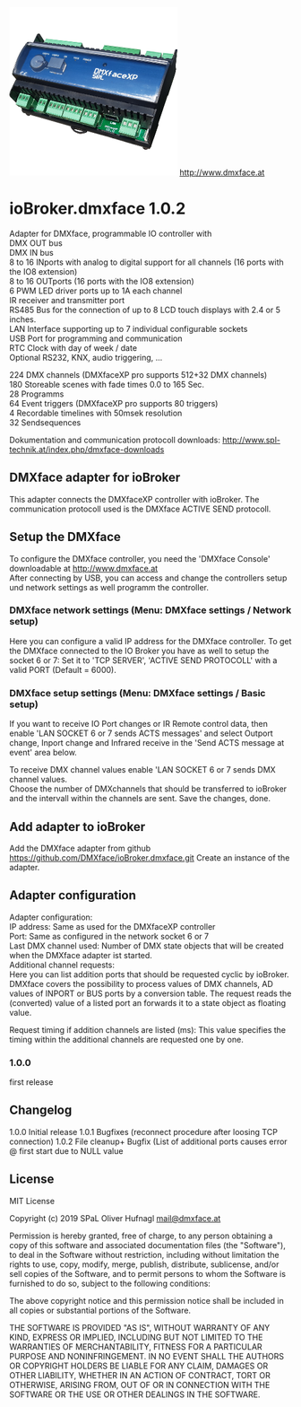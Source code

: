![Logo](admin/dmxface.png)
http://www.dmxface.at
# ioBroker.dmxface 1.0.2
Adapter for DMXface, programmable IO controller with <br>
 DMX OUT bus<br>
 DMX IN bus<br>
 8 to 16 INports with analog to digital support for all channels (16 ports with the IO8 extension)<br>
 8 to 16 OUTports (16 ports with the IO8 extension)<br>
 6 PWM LED driver ports up to 1A each channel<br>
 IR receiver and transmitter port<br>
 RS485 Bus for the connection of up to 8 LCD touch displays with 2.4 or 5 inches.<br>
 LAN Interface supporting up to 7 individual configurable sockets<br>
 USB Port for programming and communication<br>
 RTC Clock with day of week / date<br>
 Optional RS232, KNX, audio triggering, ...<br>
 
 224 DMX channels  (DMXfaceXP pro supports 512+32 DMX channels)<br>
 180 Storeable scenes with fade times 0.0 to 165 Sec. <br>
 28  Programms<br>
 64  Event triggers (DMXfaceXP pro supports 80 triggers)<br>
 4 	 Recordable timelines with 50msek resolution<br>
 32	 Sendsequences<br>

Dokumentation and communication protocoll downloads: http://www.spl-technik.at/index.php/dmxface-downloads
 
## DMXface adapter for ioBroker
This adapter connects the DMXfaceXP controller with ioBroker.
The communication protocoll used is the DMXface ACTIVE SEND protocoll.

## Setup the DMXface
To configure the DMXface controller, you need the 'DMXface Console' downloadable at http://www.dmxface.at<br>
After connecting by USB, you can access and change the controllers setup und network settings as well programm the controller.<br>

### DMXface network settings (Menu: DMXface settings / Network setup)<br>
Here you can configure a valid IP address for the DMXface controller.
To get the DMXface connected to the IO Broker you have as well to setup the socket 6 or 7:
Set it to 'TCP SERVER', 'ACTIVE SEND PROTOCOLL' with a valid PORT (Default = 6000).<br>

### DMXface setup settings (Menu: DMXface settings / Basic setup)<br>
If you want to receive IO Port changes or IR Remote control data, then enable 'LAN SOCKET 6 or 7 sends ACTS messages' and select 
Outport change, Inport change and Infrared receive in the 'Send ACTS message at event' area below.<br>

To receive DMX channel values enable 'LAN SOCKET 6 or 7 sends DMX channel values.<br>
Choose the number of DMXchannels that should be transferred to ioBroker and the intervall within the channels are sent.
Save the changes, done.<br>

## Add adapter to ioBroker
Add the DMXface adapter from github  https://github.com/DMXface/ioBroker.dmxface.git
Create an instance of the adapter.

## Adapter configuration
Adapter configuration:<br>
IP address:  Same as used for the DMXfaceXP controller<br>
Port: Same as configured in the network socket 6 or 7<br>
Last DMX channel used: Number of DMX state objects that will be created when the DMXface adapter ist started.<br>
Additional channel requests:<br>
Here you can list addition ports that should be requested cyclic by ioBroker.<br>
DMXface covers the possibility to process values of DMX channels, AD values of INPORT or BUS ports by a conversion table. 
The request reads the (converted) value of a listed port an forwards it to a state object as floating value.<br>

Request timing if addition channels are listed (ms): This value specifies the timing within the additional channels are requested one by one.<br>

### 1.0.0
first release

##  Changelog
1.0.0  Initial release
1.0.1  Bugfixes (reconnect procedure after loosing TCP connection)
1.0.2  File cleanup+ Bugfix (List of additional ports causes error @ first start due to NULL value
## License
MIT License

Copyright (c) 2019 SPaL Oliver Hufnagl <mail@dmxface.at>

Permission is hereby granted, free of charge, to any person obtaining a copy
of this software and associated documentation files (the "Software"), to deal
in the Software without restriction, including without limitation the rights
to use, copy, modify, merge, publish, distribute, sublicense, and/or sell
copies of the Software, and to permit persons to whom the Software is
furnished to do so, subject to the following conditions:

The above copyright notice and this permission notice shall be included in all
copies or substantial portions of the Software.

THE SOFTWARE IS PROVIDED "AS IS", WITHOUT WARRANTY OF ANY KIND, EXPRESS OR
IMPLIED, INCLUDING BUT NOT LIMITED TO THE WARRANTIES OF MERCHANTABILITY,
FITNESS FOR A PARTICULAR PURPOSE AND NONINFRINGEMENT. IN NO EVENT SHALL THE
AUTHORS OR COPYRIGHT HOLDERS BE LIABLE FOR ANY CLAIM, DAMAGES OR OTHER
LIABILITY, WHETHER IN AN ACTION OF CONTRACT, TORT OR OTHERWISE, ARISING FROM,
OUT OF OR IN CONNECTION WITH THE SOFTWARE OR THE USE OR OTHER DEALINGS IN THE
SOFTWARE.